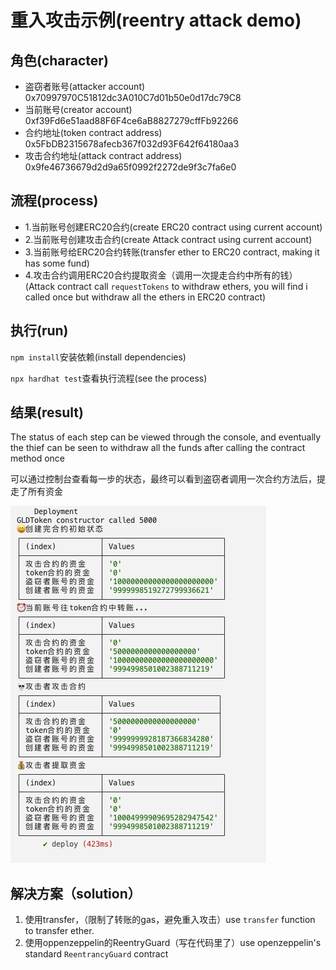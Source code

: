 # 重入攻击示例(reentry attack demo)

## 角色(character)
* 盗窃者账号(attacker account)
0x70997970C51812dc3A010C7d01b50e0d17dc79C8
* 当前账号(creator account)
0xf39Fd6e51aad88F6F4ce6aB8827279cffFb92266
* 合约地址(token contract address)
0x5FbDB2315678afecb367f032d93F642f64180aa3
* 攻击合约地址(attack contract address)
0x9fe46736679d2d9a65f0992f2272de9f3c7fa6e0

## 流程(process)
* 1.当前账号创建ERC20合约(create ERC20 contract using current account)
* 2.当前账号创建攻击合约(create Attack contract using current account)
* 3.当前账号给ERC20合约转账(transfer ether to ERC20 contract, making it has some fund)
* 4.攻击合约调用ERC20合约提取资金（调用一次提走合约中所有的钱）(Attack contract call `requestTokens` to withdraw ethers, you will find i called once but withdraw all the ethers in ERC20 contract)

## 执行(run)
`npm install`安装依赖(install dependencies)

`npx hardhat test`查看执行流程(see the process)

## 结果(result)
The status of each step can be viewed through the console, and eventually the thief can be seen to withdraw all the funds after calling the contract method once

可以通过控制台查看每一步的状态，最终可以看到盗窃者调用一次合约方法后，提走了所有资金

![示例图片](./image.png)

## 解决方案（solution）
1. 使用transfer，（限制了转账的gas，避免重入攻击）use `transfer` function to transfer ether.
2. 使用oppenzeppelin的ReentryGuard（写在代码里了）use openzeppelin's standard `ReentrancyGuard` contract